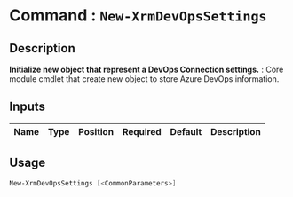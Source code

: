 ﻿# Command : `New-XrmDevOpsSettings` 

## Description

**Initialize new object that represent a DevOps Connection settings.** : Core module cmdlet that create new object to store Azure DevOps information.

## Inputs

Name|Type|Position|Required|Default|Description
----|----|--------|--------|-------|-----------


## Usage

```Powershell 
New-XrmDevOpsSettings [<CommonParameters>]
``` 


